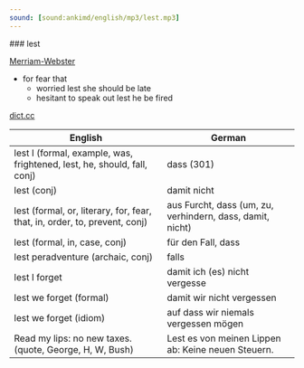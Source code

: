 ```yaml
---
sound: [sound:ankimd/english/mp3/lest.mp3]
---
```


\### lest

[Merriam-Webster](https://www.merriam-webster.com/dictionary/lest)

- for fear that
    - worried lest she should be late
    - hesitant to speak out lest he be fired

[dict.cc](https://www.dict.cc/lest)

| English        | German       |
| -------------- | ------------ |
| lest I (formal, example, was, frightened, lest, he, should, fall, conj) | dass (301) |
| lest (conj) | damit nicht |
| lest (formal, or, literary, for, fear, that, in, order, to, prevent, conj) | aus Furcht, dass (um, zu, verhindern, dass, damit, nicht) |
| lest (formal, in, case, conj) | für den Fall, dass |
| lest peradventure (archaic, conj) | falls |
| lest I forget | damit ich (es) nicht vergesse |
| lest we forget (formal) | damit wir nicht vergessen |
| lest we forget (idiom) | auf dass wir niemals vergessen mögen |
| Read my lips: no new taxes. (quote, George, H, W, Bush) | Lest es von meinen Lippen ab: Keine neuen Steuern. |

